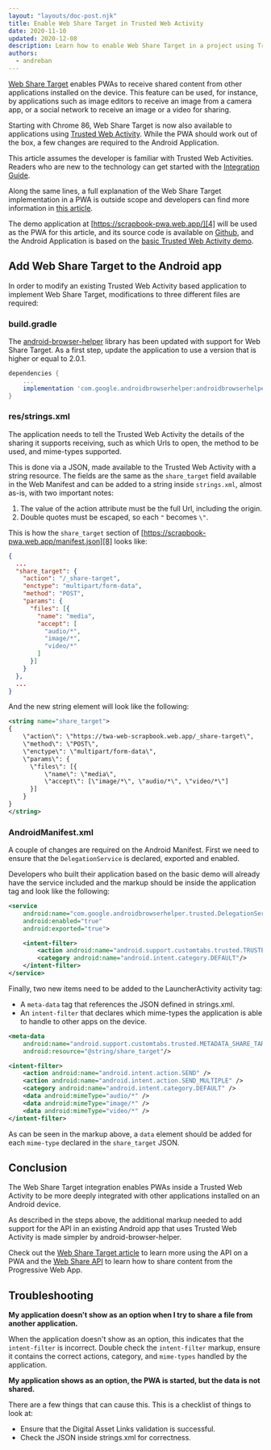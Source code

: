 ```yaml
---
layout: "layouts/doc-post.njk"
title: Enable Web Share Target in Trusted Web Activity
date: 2020-11-10
updated: 2020-12-08
description: Learn how to enable Web Share Target in a project using Trusted Web Activity.
authors:
  - andreban
---
```


[Web Share Target][1] enables PWAs to receive shared content from other applications installed on
the device. This feature can be used, for instance,  by applications such as image editors to
receive an image from a camera app, or a social network to receive an image or a video for sharing.

Starting with Chrome 86, Web Share Target is now also available to applications using
[Trusted Web Activity][2]. While the PWA should work out of the box, a few changes are required to
the Android Application.

This article assumes the developer is familiar with Trusted Web Activities. Readers who are new to
the technology can get started with the [Integration Guide][3].

Along the same lines, a full explanation of the Web Share Target implementation in a PWA is outside
scope and developers can find more information in [this article][1].

The demo application at [https://scrapbook-pwa.web.app/][4] will be used as the PWA for this
article, and its source code is available on [Github][5], and the Android Application is based on
the [basic Trusted Web Activity demo][6].

## Add Web Share Target to the Android app

In order to modify an existing Trusted Web Activity based application to implement Web Share
Target, modifications to three different files are required:

### build.gradle

The [android-browser-helper][7] library has been updated with support for Web Share Target. As a
first step, update the application to use a version that is higher or equal to 2.0.1.

```groovy
dependencies {
    ...
    implementation 'com.google.androidbrowserhelper:androidbrowserhelper:2.2.0'
}
```

### res/strings.xml

The application needs to tell the Trusted Web Activity the details of the sharing it supports
receiving, such as which Urls to open, the method to be used, and mime-types supported.

This is done via a JSON, made available to the Trusted Web Activity with a string resource. The
fields are the same as the `share_target` field available in the Web Manifest and can be added to
a string inside `strings.xml`, almost as-is, with two important notes:

1. The value of the action attribute must be the full Url, including the origin.
2. Double quotes must be escaped, so each `"` becomes `\"`.

This is how the `share_target` section of [https://scrapbook-pwa.web.app/manifest.json][8] looks
like:

```json
{
  ...
  "share_target": {
    "action": "/_share-target",
    "enctype": "multipart/form-data",
    "method": "POST",
    "params": {
      "files": [{
        "name": "media",
        "accept": [
          "audio/*",
          "image/*",
          "video/*"
        ]
      }]
    }
  },
  ...
}
```

And the new string element will look like the following:

```xml
<string name="share_target">
{
    \"action\": \"https://twa-web-scrapbook.web.app/_share-target\",
    \"method\": \"POST\",
    \"enctype\": \"multipart/form-data\",
    \"params\": {
      \"files\": [{
          \"name\": \"media\",
          \"accept\": [\"image/*\", \"audio/*\", \"video/*\"]
      }]
    }
}
</string>
```

### AndroidManifest.xml

A couple of changes are required on the Android Manifest. First we need to ensure that the
`DelegationService` is declared, exported and enabled.

Developers who built their application based on the basic demo will already have the service
included and the markup should be inside the application tag and look like the following:

```xml
<service
    android:name="com.google.androidbrowserhelper.trusted.DelegationService"
    android:enabled="true"
    android:exported="true">

    <intent-filter>
        <action android:name="android.support.customtabs.trusted.TRUSTED_WEB_ACTIVITY_SERVICE"/>
        <category android:name="android.intent.category.DEFAULT"/>
    </intent-filter>
</service>
```

Finally, two new items need to be added to the LauncherActivity activity tag:
 - A `meta-data` tag that references the JSON defined in strings.xml.
 - An `intent-filter` that declares which mime-types the application is able to handle to other
apps on the device.

```xml
<meta-data
    android:name="android.support.customtabs.trusted.METADATA_SHARE_TARGET"
    android:resource="@string/share_target"/>

<intent-filter>
    <action android:name="android.intent.action.SEND" />
    <action android:name="android.intent.action.SEND_MULTIPLE" />
    <category android:name="android.intent.category.DEFAULT" />
    <data android:mimeType="audio/*" />
    <data android:mimeType="image/*" />
    <data android:mimeType="video/*" />
</intent-filter>
```
As can be seen in the markup above, a `data` element should be added for each `mime-type` declared
in the `share_target` JSON.

## Conclusion

The Web Share Target integration enables PWAs inside a Trusted Web Activity to be more deeply
integrated with other applications installed on an Android device.

As described in the steps above, the additional markup needed to add support for the API in an
existing Android app that uses Trusted Web Activity is made simpler by android-browser-helper.

Check out the [Web Share Target article][1] to learn more using the API on a PWA and the
[Web Share API][9] to learn how to share content from the Progressive Web App.

## Troubleshooting

**My application doesn't show as an option when I try to share a file from another application.**

When the application doesn't show as an option, this indicates that the `intent-filter` is
incorrect. Double check the `intent-filter` markup, ensure it contains the correct actions,
category, and `mime-types` handled by the application.

**My application shows as an option, the PWA is started, but the data is not shared.**

There are a few things that can cause this. This is a checklist of things to look at:

 - Ensure that the Digital Asset Links validation is successful.
 - Check the JSON inside strings.xml for correctness.

[1]: https://web.dev/web-share-target/
[2]: /docs/android/trusted-web-activity/
[3]: /docs/android/trusted-web-activity/integration-guide
[4]: https://scrapbook-pwa.web.app/
[5]: https://github.com/GoogleChrome/samples/tree/gh-pages/web-share
[6]: https://github.com/GoogleChrome/android-browser-helper/tree/master/demos/twa-basic
[7]: https://github.com/GoogleChrome/android-browser-helper
[8]: https://scrapbook-pwa.web.app/manifest.json
[9]: https://web.dev/web-share/
